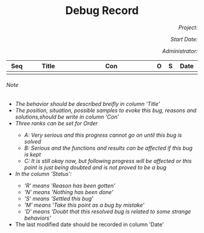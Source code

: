 <h1 align = "center">Debug Record</h1>
<div align = "right">
	<p><i>Project:</i></p>
	<p><i>Start Date:</i></p>
	<p><i>Administrator:</i></p>
</div>
<div>
	<table>
		<colgroup>
			<col style = "width: 10%">
			<col style = "width: 20%">
			<col style = "width: 40%">
			<col style = "width: 5%">
			<col style = "width: 5%">
			<col style = "width: 10%">			
		</colgroup>
		<thead>
		<tr>
			<th>Seq</th>
			<th>Title</th>
			<th>Con</th>
			<th>O</th>
			<th>S</th>
			<th>Date</th>
		</tr>
		</thead>
		<tbody style = "font-size:15px">
		<tr>
			<td></td>
			<td></td>
			<td></td>
			<td></td>
			<td></td>
			<td></td>
		</tr>
		</tbody>
	</table>
	<h6>Note</h6>
	<ul>
		<li><i>The behavior should be described breifly in column 'Title'</i></li>
		<li><i>The position, situation, possible samples to evoke this bug, reasons and solutions,should be write in column 'Con'</i></li>
		<li><i>Three ranks can be set for Order
			<ul>
				<li>A: Very serious and this progress cannot go on until this bug is solved</li>
				<li>B: Serious and the functions and results can be affected if this bug is kept</li>
				<li>C: It is still okay now, but following progress will be affected or this point is just being doubted and is not proved to be a bug</li>
			</ul>
		</i></li>
		<li><i>In the column 'Status':
			<ul>
				<li>'R' means 'Reason has been gotten'</li>
				<li>'N' means 'Nothing has been done'</li>				
				<li>'S' means 'Settled this bug'</li>
				<li>'M' means 'Take this point as a bug by mistake'</li>
				<li>'D' means 'Doubt that this resolved bug is related to some strange behaviors'</li>
			</ul>
		</i></li>
		<li>The last modified date should be recorded in column 'Date'</li>
	</ul>

</div>